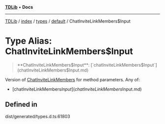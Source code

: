 [**TDLib**](../../../../../../README.md) • **Docs**

***

[TDLib](../../../../../../modules.md) / [index](../../../../../README.md) / [types](../../../README.md) / [default](../README.md) / ChatInviteLinkMembers$Input

# Type Alias: ChatInviteLinkMembers$Input

> **ChatInviteLinkMembers$Input**: [`chatInviteLinkMembers$Input`](chatInviteLinkMembers$Input.md)

Version of [ChatInviteLinkMembers](ChatInviteLinkMembers-1.md) for method parameters.
Any of:
- [chatInviteLinkMembers$Input](chatInviteLinkMembers$Input.md)

## Defined in

dist/generated/types.d.ts:61803
